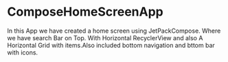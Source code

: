 # ComposeHomeScreenApp
In this App we have created a home screen using JetPackCompose. Where we have search Bar on Top. With Horizontal RecyclerView and also A Horizontal Grid with items.Also included bottom navigation and bttom bar with icons.
